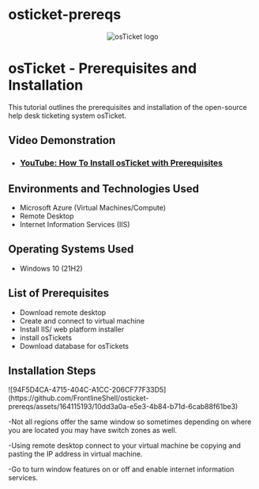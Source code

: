 # osticket-prereqs
<p align="center">
<img src="https://i.imgur.com/Clzj7Xs.png" alt="osTicket logo"/>
</p>

<h1>osTicket - Prerequisites and Installation</h1>
This tutorial outlines the prerequisites and installation of the open-source help desk ticketing system osTicket.<br />


<h2>Video Demonstration</h2>

- ### [YouTube: How To Install osTicket with Prerequisites](https://www.youtube.com)

<h2>Environments and Technologies Used</h2>

- Microsoft Azure (Virtual Machines/Compute)
- Remote Desktop
- Internet Information Services (IIS)

<h2>Operating Systems Used </h2>

- Windows 10</b> (21H2)

<h2>List of Prerequisites</h2>

- Download remote desktop
- Create and connect to virtual machine
- Install IIS/ web platform installer
- install osTickets
- Download database for osTickets

<h2>Installation Steps</h2>

<p>![94F5D4CA-4715-404C-A1CC-206CF77F33D5](https://github.com/FrontlineShell/osticket-prereqs/assets/164115193/10dd3a0a-e5e3-4b84-b71d-6cab88f61be3)

-Not all regions offer the same window so sometimes depending on where you are located you may have switch zones as well.

-Using remote desktop connect to your virtual machine be copying and pasting the IP address in virtual machine.

-Go to turn window features on or off and enable internet information services.
